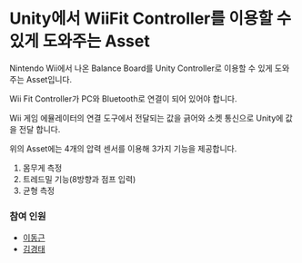 # Unity에서 WiiFit Controller를 이용할 수 있게 도와주는 Asset

Nintendo Wii에서 나온 Balance Board를 Unity Controller로 이용할 수 있게 도와주는 Asset입니다.



Wii Fit Controller가 PC와 Bluetooth로 연결이 되어 있어야 합니다.

Wii 게임 에뮬레이터의 연결 도구에서 전달되는 값을 긁어와 소켓 통신으로 Unity에 값을 전달 합니다.

위의 Asset에는 4개의 압력 센서를 이용해 3가지 기능을 제공합니다.

1. 몸무게 측정
2. 트레드밀 기능(8방향과 점프 입력)
3. 균형 측정

### 참여 인원

* [이동근](https://github.com/eastroots92)
* [김경태](https://github.com/hansam2396)

